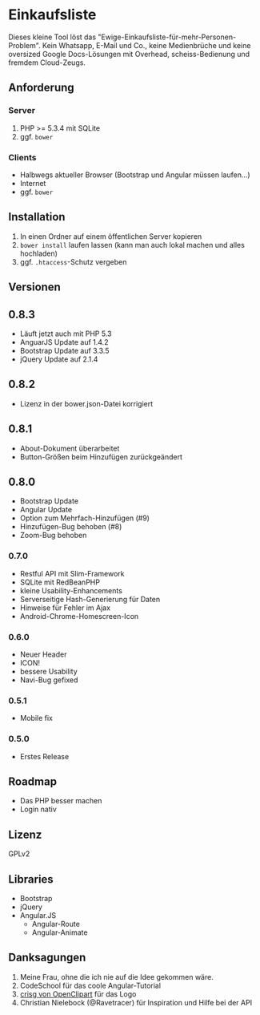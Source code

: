 # Einkaufsliste

Dieses kleine Tool löst das "Ewige-Einkaufsliste-für-mehr-Personen-Problem". Kein Whatsapp, E-Mail und Co., keine Medienbrüche und keine oversized Google Docs-Lösungen mit Overhead, scheiss-Bedienung und fremdem Cloud-Zeugs.

## Anforderung

### Server

 1. PHP >= 5.3.4 mit SQLite
 3. ggf. `bower`

### Clients

* Halbwegs aktueller Browser (Bootstrap und Angular müssen laufen...)
* Internet
* ggf. `bower`

## Installation

 1. In einen Ordner auf einem öffentlichen Server kopieren
 3. `bower install` laufen lassen (kann man auch lokal machen und alles hochladen)
 4. ggf. `.htaccess`-Schutz vergeben

## Versionen

## 0.8.3

* Läuft jetzt auch mit PHP 5.3
* AnguarJS Update auf 1.4.2
* Bootstrap Update auf 3.3.5
* jQuery Update auf 2.1.4

## 0.8.2

* Lizenz in der bower.json-Datei korrigiert

## 0.8.1

* About-Dokument überarbeitet
* Button-Größen beim Hinzufügen zurückgeändert

## 0.8.0

* Bootstrap Update
* Angular Update
* Option zum Mehrfach-Hinzufügen (#9)
* Hinzufügen-Bug behoben (#8)
* Zoom-Bug behoben

### 0.7.0

* Restful API mit Slim-Framework
* SQLite mit RedBeanPHP
* kleine Usability-Enhancements
* Serverseitige Hash-Generierung für Daten
* Hinweise für Fehler im Ajax
* Android-Chrome-Homescreen-Icon

### 0.6.0

* Neuer Header
* ICON!
* bessere Usability
* Navi-Bug gefixed

### 0.5.1

* Mobile fix

### 0.5.0

* Erstes Release

## Roadmap

* Das PHP besser machen
* Login nativ

## Lizenz

GPLv2

## Libraries

* Bootstrap
* jQuery
* Angular.JS
    * Angular-Route
    * Angular-Animate

## Danksagungen

1. Meine Frau, ohne die ich nie auf die Idee gekommen wäre.
2. CodeSchool für das coole Angular-Tutorial
3. [crisg von OpenClipart][1]  für das Logo
4. Christian Nielebock (@Ravetracer) für Inspiration und Hilfe bei der API


  [1]: https://openclipart.org/detail/182735/check-list-by-crisg-182735
